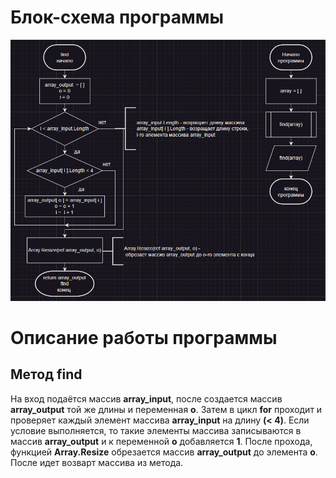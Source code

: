 # Блок-схема программы

![Блок-схема](scheme.png)

# Описание работы программы
## Метод find
На вход подаётся массив **array_input**, после создается массив **array_output** той же длины и переменная **o**. Затем в цикл **for** проходит и проверяет каждый элемент массива **array_input** на длину **(< 4)**. Если условие выполняется, то такие элементы массива записываются в массив **array_output** и к переменной **o** добавляется **1**. После прохода, функцией **Array.Resize** обрезается массив **array_output** до элемента **o**. После идет возварт массива из метода.